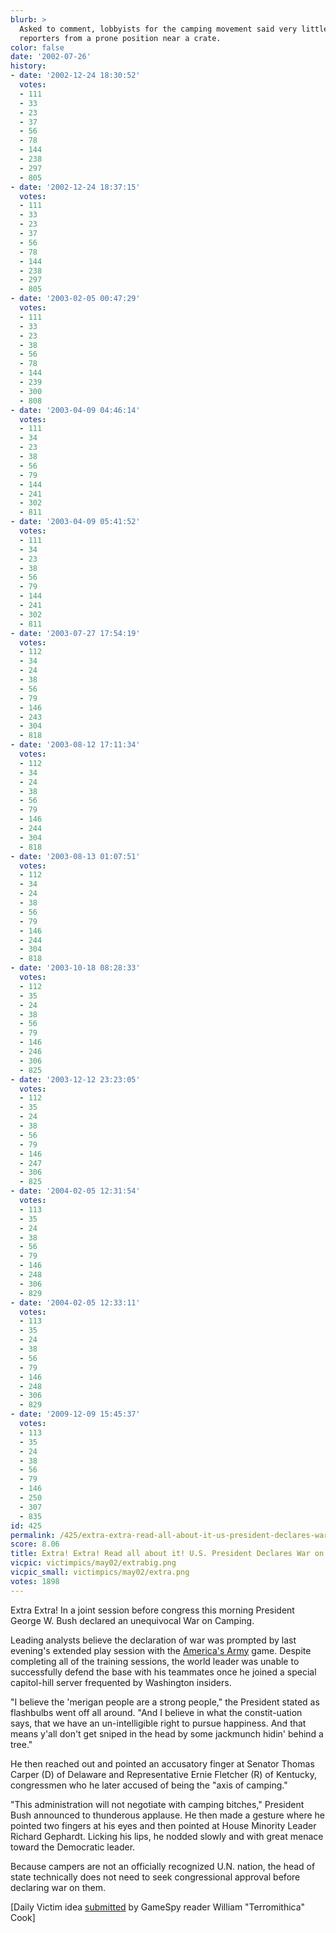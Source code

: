 ```yaml
---
blurb: >
  Asked to comment, lobbyists for the camping movement said very little and shot at
  reporters from a prone position near a crate.
color: false
date: '2002-07-26'
history:
- date: '2002-12-24 18:30:52'
  votes:
  - 111
  - 33
  - 23
  - 37
  - 56
  - 78
  - 144
  - 238
  - 297
  - 805
- date: '2002-12-24 18:37:15'
  votes:
  - 111
  - 33
  - 23
  - 37
  - 56
  - 78
  - 144
  - 238
  - 297
  - 805
- date: '2003-02-05 00:47:29'
  votes:
  - 111
  - 33
  - 23
  - 38
  - 56
  - 78
  - 144
  - 239
  - 300
  - 808
- date: '2003-04-09 04:46:14'
  votes:
  - 111
  - 34
  - 23
  - 38
  - 56
  - 79
  - 144
  - 241
  - 302
  - 811
- date: '2003-04-09 05:41:52'
  votes:
  - 111
  - 34
  - 23
  - 38
  - 56
  - 79
  - 144
  - 241
  - 302
  - 811
- date: '2003-07-27 17:54:19'
  votes:
  - 112
  - 34
  - 24
  - 38
  - 56
  - 79
  - 146
  - 243
  - 304
  - 818
- date: '2003-08-12 17:11:34'
  votes:
  - 112
  - 34
  - 24
  - 38
  - 56
  - 79
  - 146
  - 244
  - 304
  - 818
- date: '2003-08-13 01:07:51'
  votes:
  - 112
  - 34
  - 24
  - 38
  - 56
  - 79
  - 146
  - 244
  - 304
  - 818
- date: '2003-10-18 08:28:33'
  votes:
  - 112
  - 35
  - 24
  - 38
  - 56
  - 79
  - 146
  - 246
  - 306
  - 825
- date: '2003-12-12 23:23:05'
  votes:
  - 112
  - 35
  - 24
  - 38
  - 56
  - 79
  - 146
  - 247
  - 306
  - 825
- date: '2004-02-05 12:31:54'
  votes:
  - 113
  - 35
  - 24
  - 38
  - 56
  - 79
  - 146
  - 248
  - 306
  - 829
- date: '2004-02-05 12:33:11'
  votes:
  - 113
  - 35
  - 24
  - 38
  - 56
  - 79
  - 146
  - 248
  - 306
  - 829
- date: '2009-12-09 15:45:37'
  votes:
  - 113
  - 35
  - 24
  - 38
  - 56
  - 79
  - 146
  - 250
  - 307
  - 835
id: 425
permalink: /425/extra-extra-read-all-about-it-us-president-declares-war-on-camping/
score: 8.06
title: Extra! Extra! Read all about it! U.S. President Declares War on Camping!
vicpic: victimpics/may02/extrabig.png
vicpic_small: victimpics/may02/extra.png
votes: 1898
---
```


Extra Extra! In a joint session before congress this morning President
George W. Bush declared an unequivocal War on Camping.

Leading analysts believe the declaration of war was prompted by last
evening's extended play session with the [America's
Army](http://web.archive.org/web/20020726000000/http://www.fileplanet.com/files/80000/89806.shtml)
game. Despite completing all of the training sessions, the world leader
was unable to successfully defend the base with his teammates once he
joined a special capitol-hill server frequented by Washington insiders.

"I believe the 'merigan people are a strong people," the President
stated as flashbulbs went off all around. "And I believe in what the
constit-uation says, that we have an un-intelligible right to pursue
happiness. And that means y'all don't get sniped in the head by some
jackmunch hidin' behind a tree."

He then reached out and pointed an accusatory finger at Senator Thomas
Carper (D) of Delaware and Representative Ernie Fletcher (R) of
Kentucky, congressmen who he later accused of being the "axis of
camping."

"This administration will not negotiate with camping bitches," President
Bush announced to thunderous applause. He then made a gesture where he
pointed two fingers at his eyes and then pointed at House Minority
Leader Richard Gephardt. Licking his lips, he nodded slowly and with
great menace toward the Democratic leader.

Because campers are not an officially recognized U.N. nation, the head
of state technically does not need to seek congressional approval before
declaring war on them.

\[Daily Victim idea [submitted](mailto:feedback@gamespy.com) by GameSpy
reader William "Terromithica" Cook\]